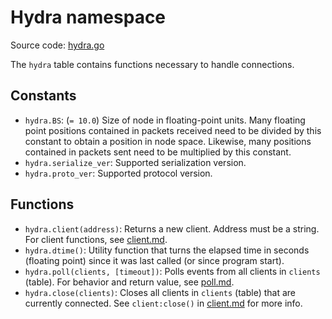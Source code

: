 # Hydra namespace
Source code: [hydra.go](../hydra.go)

The `hydra` table contains functions necessary to handle connections.

## Constants

- `hydra.BS`: (`= 10.0`) Size of node in floating-point units. Many floating point positions contained in packets received need to be divided by this constant to obtain a position in node space. Likewise, many positions contained in packets sent need to be multiplied by this constant.
- `hydra.serialize_ver`: Supported serialization version.
- `hydra.proto_ver`: Supported protocol version.

## Functions

- `hydra.client(address)`: Returns a new client. Address must be a string. For client functions, see [client.md](client.md).
- `hydra.dtime()`: Utility function that turns the elapsed time in seconds (floating point) since it was last called (or since program start).
- `hydra.poll(clients, [timeout])`: Polls events from all clients in `clients` (table). For behavior and return value, see [poll.md](poll.md).
- `hydra.close(clients)`: Closes all clients in `clients` (table) that are currently connected. See `client:close()` in [client.md](client.md) for more info.
